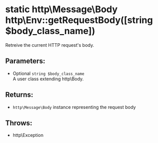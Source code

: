 # static http\Message\Body http\Env::getRequestBody([string $body_class_name])

Retreive the current HTTP request's body.

## Parameters:

* Optional ```string $body_class_name```  
  A user class extending http\Body.

## Returns:

* ```http\Message\Body``` instance representing the request body

## Throws:

* http\Exception
